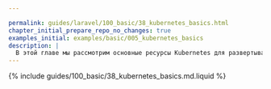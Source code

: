 ```yaml
---

permalink: guides/laravel/100_basic/38_kubernetes_basics.html
chapter_initial_prepare_repo_no_changes: true
examples_initial: examples/basic/005_kubernetes_basics
description: |
  В этой главе мы рассмотрим основные ресурсы Kubernetes для развертывания приложений и обеспечения доступа к ним изнутри и снаружи кластера.
---
```


{% include guides/100_basic/38_kubernetes_basics.md.liquid %}
